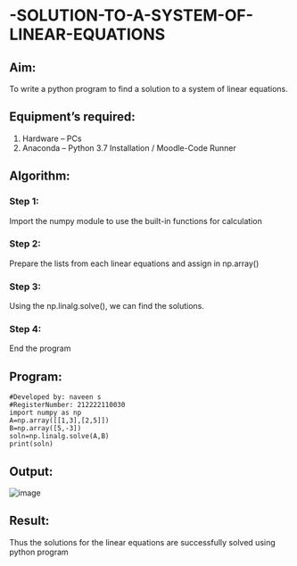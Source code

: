# -SOLUTION-TO-A-SYSTEM-OF-LINEAR-EQUATIONS
## Aim:
To write a python program to find a solution to a system of linear equations.
## Equipment’s required:
1. 	Hardware – PCs
2. 	Anaconda – Python 3.7 Installation / Moodle-Code Runner
## Algorithm:
### Step 1: 
Import the numpy module to use the built-in functions for calculation
### Step 2: 
Prepare the lists from each linear equations and assign in np.array()
### Step 3: 
Using the np.linalg.solve(), we can find the solutions.
### Step 4: 
End the program
## Program:
```
#Developed by: naveen s
#RegisterNumber: 212222110030
import numpy as np
A=np.array([[1,3],[2,5]])
B=np.array([5,-3])
soln=np.linalg.solve(A,B)
print(soln)
```

## Output:
![image](https://github.com/NaveenSivamalai/-SOLUTION-TO-A-SYSTEM-OF-LINEAR-EQUATIONS/assets/123792574/5058a793-dffd-409c-b97a-42057a63c5ff)

## Result: 
Thus the solutions for the linear equations are successfully solved using python program

